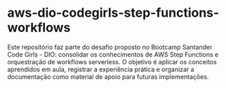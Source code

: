 # aws-dio-codegirls-step-functions-workflows
Este repositório faz parte do desafio proposto no Bootcamp Santander Code Girls - DIO: consolidar os conhecimentos de AWS Step Functions e orquestração de workflows serverless.  O objetivo é aplicar os conceitos aprendidos em aula, registrar a experiência prática e organizar a documentação como material de apoio para futuras implementações.
